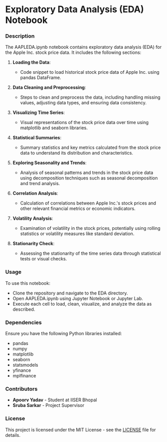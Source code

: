 # Exploratory Data Analysis (EDA) Notebook

### Description

The AAPLEDA.ipynb notebook contains exploratory data analysis (EDA) for the Apple Inc. stock price data. It includes the following sections:

1. **Loading the Data**:
   - Code snippet to load historical stock price data of Apple Inc. using pandas DataFrame.

2. **Data Cleaning and Preprocessing**:
   - Steps to clean and preprocess the data, including handling missing values, adjusting data types, and ensuring data consistency.

3. **Visualizing Time Series**:
   - Visual representations of the stock price data over time using matplotlib and seaborn libraries.
   
4. **Statistical Summaries**:
   - Summary statistics and key metrics calculated from the stock price data to understand its distribution and characteristics.

5. **Exploring Seasonality and Trends**:
   - Analysis of seasonal patterns and trends in the stock price data using decomposition techniques such as seasonal decomposition and trend analysis.

6. **Correlation Analysis**:
   - Calculation of correlations between Apple Inc.'s stock prices and other relevant financial metrics or economic indicators.

7. **Volatility Analysis**:
   - Examination of volatility in the stock prices, potentially using rolling statistics or volatility measures like standard deviation.

8. **Stationarity Check**:
   - Assessing the stationarity of the time series data through statistical tests or visual checks.

### Usage

To use this notebook:
- Clone the repository and navigate to the EDA directory.
- Open AAPLEDA.ipynb using Jupyter Notebook or Jupyter Lab.
- Execute each cell to load, clean, visualize, and analyze the data as described.

### Dependencies

Ensure you have the following Python libraries installed:
- pandas
- numpy
- matplotlib
- seaborn
- statsmodels
- yfinance
- mplfinance

### Contributors

- **Apoorv Yadav** - Student at IISER Bhopal
- **Sruba Sarkar** - Project Supervisor

### License

This project is licensed under the MIT License - see the [LICENSE](https://github.com/apooyadv/Time-Series-Analysis-and-Forecasting-of-Stock-Price-Data/blob/main/LICENSE) file for details.

